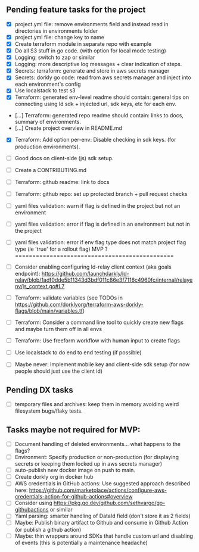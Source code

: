 ## Pending feature tasks for the project
- [x] project.yml file: remove environments field and instead read in directories in environments folder
- [x] project.yml file: change key to name
- [x] Create terraform module in separate repo with example
- [x] Do all S3 stuff in go code. (with option for local mode testing)
- [x] Logging: switch to zap or similar
- [x] Logging: more descriptive log messages + clear indication of steps.
- [x] Secrets: terraform: generate and store in aws secrets manager
- [x] Secrets: dorkly go code: read from aws secrets manager and inject into each environment's config
- [x] Use localstack to test s3
- [x] Terraform: generated env-level readme should contain: general tips on connecting using ld sdk + injected url, sdk keys, etc for each env.
- [...] Terraform: generated repo readme should contain: links to docs, summary of environments.
- [...] Create project overview in README.md
- [x] Terraform: Add option per-env: Disable checking in sdk keys. (for production environments).
- [ ] Good docs on client-side (js) sdk setup.
- [ ] Create a CONTRIBUTING.md
- [ ] Terraform: github readme: link to docs
- [ ] Terraform: github repo: set up protected branch + pull request checks
- [ ] yaml files validation: warn if flag is defined in the project but not an environment
- [ ] yaml files validation: error if flag is defined in an environment but not in the project
- [ ] yaml files validation: error if env flag type does not match project flag type (ie 'true' for a rollout flag)
  MVP ? ==============================================
- [ ] Consider enabling configuring ld-relay client context (aka goals endpoint): https://github.com/launchdarkly/ld-relay/blob/1adf0dde5b11343d3bdf011c86e3f7116c4960fc/internal/relayenv/js_context.go#L7
- [ ] Terraform: validate variables (see TODOs in https://github.com/dorklyorg/terraform-aws-dorkly-flags/blob/main/variables.tf)
- [ ] Terraform: Consider a command line tool to quickly create new flags and maybe turn them off in all envs
- [ ] Terraform: Use freeform workflow with human input to create flags
- [ ] Use localstack to do end to end testing (if possible)
- [ ] Maybe never: Implement mobile key and client-side sdk setup (for now people should just use the client id)


## Pending DX tasks
- [ ] temporary files and archives: keep them in memory avoiding weird filesystem bugs/flaky tests.

## Tasks maybe not required for MVP:
- [ ] Document handling of deleted environments... what happens to the flags?
- [ ] Environment: Specify production or non-production (for displaying secrets or keeping them locked up in aws secrets manager)
- [ ] auto-publish new docker image on push to main.
- [ ] Create dorkly org in docker hub
- [ ] AWS credentials in GitHub actions: Use suggested approach described here: https://github.com/marketplace/actions/configure-aws-credentials-action-for-github-actions#overview
- [ ] Consider using https://pkg.go.dev/github.com/sethvargo/go-githubactions or similar
- [ ] Yaml parsing: smarter handling of DataId field (don't store it as 2 fields)
- [ ] Maybe: Publish binary artifact to Github and consume in Github Action (or publish a github action)
- [ ] Maybe: thin wrappers around SDKs that handle custom url and disabling of events (this is potentially a maintenance headache)